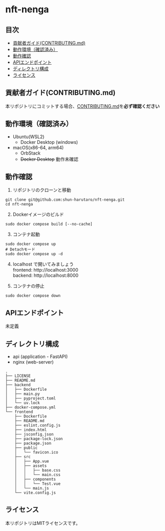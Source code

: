 # nft-nenga

## 目次
- [貢献者ガイド(CONTRIBUTING.md)](#貢献者ガイドcontributingmd)
- [動作環境（確認済み）](#動作環境確認済み)
- [動作確認](#動作確認)
- [APIエンドポイント](#apiエンドポイント)
- [ディレクトリ構成](#ディレクトリ構成)
- [ライセンス](#ライセンス)

## 貢献者ガイド(CONTRIBUTING.md)
本リポジトリにコミットする場合、[CONTRIBUTING.md](https://github.com/futaringoto/futarin-api/blob/main/CONTRIBUTING.md)を**必ず確認ください**

## 動作環境（確認済み）
- Ubuntu(WSL2)
  - Docker Desktop (windows)
- macOS(x86-64, arm64)
  - OrbStack
  - ~~Docker Desktop~~ 動作未確認

## 動作確認
1. リポジトリのクローンと移動
```
git clone git@github.com:shun-harutaro/nft-nenga.git
cd nft-nenga
```

2. Dockerイメージのビルド
```
sudo docker compose build [--no-cache]
```

3. コンテナ起動
```
sudo docker compose up
# Detachモード
sudo docker compose up -d
```

4. localhost で開いてみましょう <br>
frontend: http://localhost:3000 <br>
backend: http://localhost:8000

6. コンテナの停止
```
sudo docker compose down
```

## APIエンドポイント
未定義

## ディレクトリ構成
- api (application - FastAPI)
- nginx (web-server)
```
.
├── LICENSE
├── README.md
├── backend
│   ├── Dockerfile
│   ├── main.py
│   ├── pyproject.toml
│   └── uv.lock
├── docker-compose.yml
└── frontend
    ├── Dockerfile
    ├── README.md
    ├── eslint.config.js
    ├── index.html
    ├── jsconfig.json
    ├── package-lock.json
    ├── package.json
    ├── public
    │   └── favicon.ico
    ├── src
    │   ├── App.vue
    │   ├── assets
    │   │   ├── base.css
    │   │   └── main.css
    │   ├── components
    │   │   └── Test.vue
    │   └── main.js
    └── vite.config.js
```

## ライセンス
本リポジトリはMITライセンスです。

